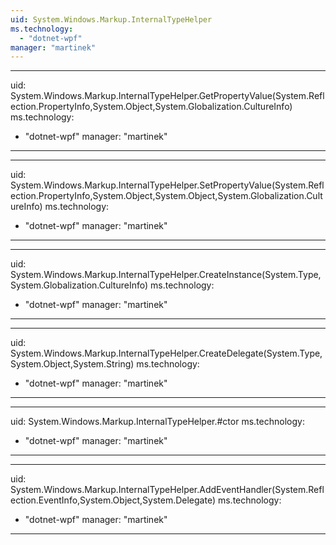 ```yaml
---
uid: System.Windows.Markup.InternalTypeHelper
ms.technology: 
  - "dotnet-wpf"
manager: "martinek"
---
```


---
uid: System.Windows.Markup.InternalTypeHelper.GetPropertyValue(System.Reflection.PropertyInfo,System.Object,System.Globalization.CultureInfo)
ms.technology: 
  - "dotnet-wpf"
manager: "martinek"
---

---
uid: System.Windows.Markup.InternalTypeHelper.SetPropertyValue(System.Reflection.PropertyInfo,System.Object,System.Object,System.Globalization.CultureInfo)
ms.technology: 
  - "dotnet-wpf"
manager: "martinek"
---

---
uid: System.Windows.Markup.InternalTypeHelper.CreateInstance(System.Type,System.Globalization.CultureInfo)
ms.technology: 
  - "dotnet-wpf"
manager: "martinek"
---

---
uid: System.Windows.Markup.InternalTypeHelper.CreateDelegate(System.Type,System.Object,System.String)
ms.technology: 
  - "dotnet-wpf"
manager: "martinek"
---

---
uid: System.Windows.Markup.InternalTypeHelper.#ctor
ms.technology: 
  - "dotnet-wpf"
manager: "martinek"
---

---
uid: System.Windows.Markup.InternalTypeHelper.AddEventHandler(System.Reflection.EventInfo,System.Object,System.Delegate)
ms.technology: 
  - "dotnet-wpf"
manager: "martinek"
---
